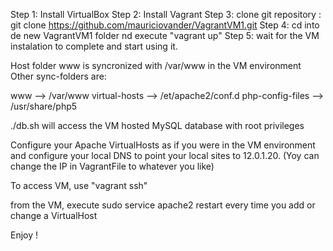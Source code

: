 Step 1:   Install VirtualBox
Step 2:   Install Vagrant
Step 3:   clone git repository : git clone https://github.com/mauriciovander/VagrantVM1.git
Step 4:   cd into de new VagrantVM1 folder nd execute "vagrant up"
Step 5:   wait for the VM instalation to complete and start using it.

Host folder www is syncronized with /var/www in the VM environment
Other sync-folders are:

  www --> /var/www
  virtual-hosts --> /et/apache2/conf.d
  php-config-files --> /usr/share/php5

./db.sh will access the VM hosted MySQL database with root privileges

Configure your Apache VirtualHosts as if you were in the VM environment and configure your local DNS to point your local sites to 12.0.1.20.
(Yoy can change the IP in VagrantFile to whatever you like)

To access VM, use "vagrant ssh"

from the VM, execute sudo service apache2 restart every time you add or change a VirtualHost 

Enjoy !
